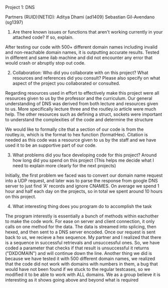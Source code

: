 Project 1: DNS 

Partners (RUID)(NETID): 
Aditya Dhami (ad1409)
Sebastian Gil-Avendano (sg1397)

1. Are there known issues or functions that aren't working currently in your attached code? If so, explain.

After testing our code with 500+ different domain names including invalid and non-reachable domain names, it is outputting accurate results. Tested in different and same ilab machine and did not encounter any error that would crash or abruptly stop out code. 

2. Collaboration: Who did you collaborate with on this project? What resources and references did you consult? Please also specify on what aspect of the project you collaborated or consulted.

Regarding resources used in effort to effectively make this project were all resources given to us by the professor and the curriculum. Our general understanding of DNS was derived from both lecture and resources given to us. More specifically lecture three and the routley.io article were much help. The other resources such as defining a struct, sockets were important to understand the complexities of the code and determine the structure

We would like to formally cite that a section of our code is from the routley.io, which is the format to hex function (formatHex). Citation is needed as this code was a resource given to us by the staff and we have used it to be an supportive part of our code.

3. What problems did you face developing code for this project? Around how long did you spend on this project (This helps me decide what I need to explain more clearly for the next projects)

Initially, the first problem we faced was to convert our domain name request into a UDP request, and later was to parse the response from google DNS server to just find 'A' records and ignore CNAMES. On average we spend 1 hour and half each day on the projects, so in total we spent around 10 hours on this project.

4. What interesting thing does you program do to accomplish the task

The program interestly is essentially a bunch of methods within eachother to make the code work. For ease on server and client connection, it only calls on one method for the data. The data is streamed into splicing, then hexed, and then sent to a DNS server encoded. Once our request is sent back to us, we recieve a hex sequence. My partner and I realized that there is a sequence in successful retrievals and unsuccessful ones. So, we have coded a parameter that checks if that result is unsuccessful it returns ("DXDOMAIN") and will continue down the line. Another thing we did is because we have tested it with 500 different domain names, we realized that the code did not work with domains with numbers in them, a bug that would have not been found if we stuck to the regular testcases, so we modified it to be able to work with ALL domains. We as a group believe it is interesting as it shows going above and beyond what is required
